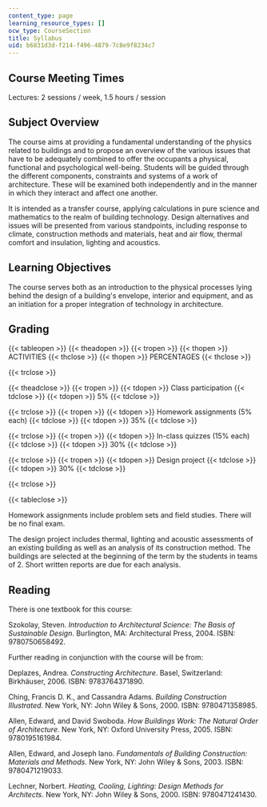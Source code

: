 ```yaml
---
content_type: page
learning_resource_types: []
ocw_type: CourseSection
title: Syllabus
uid: b6831d3d-f214-f496-4879-7c8e9f8234c7
---
```


Course Meeting Times
--------------------

Lectures: 2 sessions / week, 1.5 hours / session

Subject Overview
----------------

The course aims at providing a fundamental understanding of the physics related to buildings and to propose an overview of the various issues that have to be adequately combined to offer the occupants a physical, functional and psychological well-being. Students will be guided through the different components, constraints and systems of a work of architecture. These will be examined both independently and in the manner in which they interact and affect one another.

It is intended as a transfer course, applying calculations in pure science and mathematics to the realm of building technology. Design alternatives and issues will be presented from various standpoints, including response to climate, construction methods and materials, heat and air flow, thermal comfort and insulation, lighting and acoustics.

Learning Objectives
-------------------

The course serves both as an introduction to the physical processes lying behind the design of a building's envelope, interior and equipment, and as an initiation for a proper integration of technology in architecture.

Grading
-------

{{< tableopen >}}
{{< theadopen >}}
{{< tropen >}}
{{< thopen >}}
ACTIVITIES
{{< thclose >}}
{{< thopen >}}
PERCENTAGES
{{< thclose >}}

{{< trclose >}}

{{< theadclose >}}
{{< tropen >}}
{{< tdopen >}}
Class participation
{{< tdclose >}}
{{< tdopen >}}
5%
{{< tdclose >}}

{{< trclose >}}
{{< tropen >}}
{{< tdopen >}}
Homework assignments (5% each)
{{< tdclose >}}
{{< tdopen >}}
35%
{{< tdclose >}}

{{< trclose >}}
{{< tropen >}}
{{< tdopen >}}
In-class quizzes (15% each)
{{< tdclose >}}
{{< tdopen >}}
30%
{{< tdclose >}}

{{< trclose >}}
{{< tropen >}}
{{< tdopen >}}
Design project
{{< tdclose >}}
{{< tdopen >}}
30%
{{< tdclose >}}

{{< trclose >}}

{{< tableclose >}}

Homework assignments include problem sets and field studies. There will be no final exam.

The design project includes thermal, lighting and acoustic assessments of an existing building as well as an analysis of its construction method. The buildings are selected at the beginning of the term by the students in teams of 2. Short written reports are due for each analysis.

Reading
-------

There is one textbook for this course:

Szokolay, Steven. _Introduction to Architectural Science: The Basis of Sustainable Design_. Burlington, MA: Architectural Press, 2004. ISBN: 9780750658492.

Further reading in conjunction with the course will be from:

Deplazes, Andrea. _Constructing Architecture_. Basel, Switzerland: Birkhäuser, 2006. ISBN: 9783764371890.

Ching, Francis D. K., and Cassandra Adams. _Building Construction Illustrated_. New York, NY: John Wiley & Sons, 2000. ISBN: 9780471358985.

Allen, Edward, and David Swoboda. _How Buildings Work: The Natural Order of Architecture_. New York, NY: Oxford University Press, 2005. ISBN: 9780195161984.

Allen, Edward, and Joseph Iano. _Fundamentals of Building Construction: Materials and Methods_. New York, NY: John Wiley & Sons, 2003. ISBN: 9780471219033.

Lechner, Norbert. _Heating, Cooling, Lighting: Design Methods for Architects_. New York, NY: John Wiley & Sons, 2000. ISBN: 9780471241430.